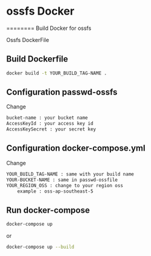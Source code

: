 # ossfs Docker
========
Build Docker for ossfs

Ossfs DockerFile

Build Dockerfile
----------------
```bash
docker build -t YOUR_BUILD_TAG-NAME .
```

Configuration passwd-ossfs
--------------------------
Change

```bash
bucket-name : your bucket name
AccessKeyId : your access key id
AccessKeySecret : your secret key
```

Configuration docker-compose.yml
---------------------------------
Change
```bash
YOUR_BUILD_TAG-NAME : same with your build name
YOUR-BUCKET-NAME : same in passwd-ossfile
YOUR_REGION_OSS : change to your region oss 
	example : oss-ap-southeast-5

```

Run docker-compose
------------------
```bash
docker-compose up
```
or

```bash
docker-compose up --build
```